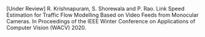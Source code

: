 [Under Review] R. Krishnapuram, S. Shorewala and P. Rao. Link Speed Estimation for Traffic Flow Modelling Based
on Video Feeds from Monocular Cameras. In Proceedings of the IEEE Winter Conference on Applications of Computer
Vision (WACV) 2020.
